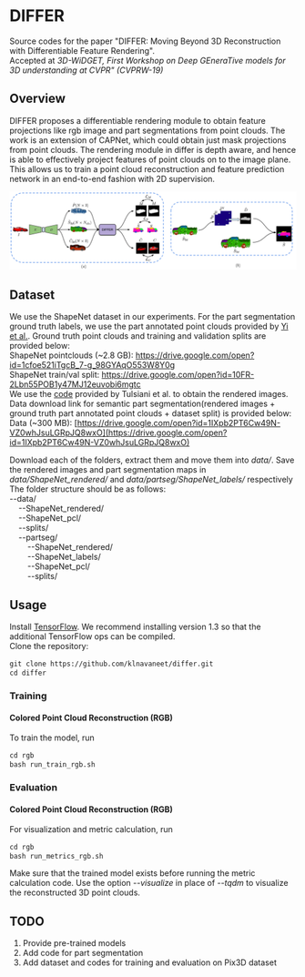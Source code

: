 # DIFFER
Source codes for the paper "DIFFER: Moving Beyond 3D Reconstruction with Differentiable Feature Rendering".</br>
Accepted at *3D-WiDGET, First Workshop on Deep GEneraTive models for 3D understanding at CVPR" (CVPRW-19)*

## Overview
DIFFER proposes a differentiable rendering module to obtain feature projections like rgb image and part segmentations from point clouds. The work is an extension of CAPNet, which could obtain just mask projections from point clouds. The rendering module in differ is depth aware, and hence is able to effectively project features of point clouds on to the image plane. This allows us to train a point cloud reconstruction and feature prediction network in an end-to-end fashion with 2D supervision. <br>

![](approach_overview.png)

## Dataset
We use the ShapeNet dataset in our experiments. For the part segmentation ground truth labels, we use the part annotated point clouds provided by <a href="https://cs.stanford.edu/~ericyi/project_page/part_annotation/" target="_blank" >Yi et al.</a>. Ground truth point clouds and training and validation splits are provided below: <br>
ShapeNet pointclouds (~2.8 GB): https://drive.google.com/open?id=1cfoe521iTgcB_7-g_98GYAqO553W8Y0g <br>
ShapeNet train/val split: https://drive.google.com/open?id=10FR-2Lbn55POB1y47MJ12euvobi6mgtc <br>
We use the <a href="https://github.com/shubhtuls/drc/blob/master/docs/snet.md#rendering" target="_blank" >code</a> provided by Tulsiani et al. to obtain the rendered images.   
Data download link for semantic part segmentation(rendered images + ground truth part annotated point clouds + dataset split) is provided below:<br>
Data (~300 MB): [https://drive.google.com/open?id=1IXpb2PT6Cw49N-VZ0whJsuLGRpJQ8wxO](https://drive.google.com/open?id=1IXpb2PT6Cw49N-VZ0whJsuLGRpJQ8wxO)

Download each of the folders, extract them and move them into *data/*. Save the rendered images and part segmentation maps in *data/ShapeNet_rendered/* and *data/partseg/ShapeNet_labels/* respectively <br> 
The folder structure should be as follows:<br>
--data/<br>
&nbsp; &nbsp; --ShapeNet_rendered/<br>
&nbsp; &nbsp; --ShapeNet_pcl/<br>
&nbsp; &nbsp; --splits/<br>
&nbsp; &nbsp; --partseg/<br>
&nbsp; &nbsp; &nbsp; &nbsp; --ShapeNet_rendered/<br>
&nbsp; &nbsp; &nbsp; &nbsp; --ShapeNet_labels/<br>
&nbsp; &nbsp; &nbsp; &nbsp; --ShapeNet_pcl/<br>
&nbsp; &nbsp; &nbsp; &nbsp; --splits/<br>

## Usage

Install [TensorFlow](https://www.tensorflow.org/install/). We recommend installing version 1.3 so that the additional TensorFlow ops can be compiled. <br>
Clone the repository:
```shell
git clone https://github.com/klnavaneet/differ.git
cd differ
```
### Training

#### Colored Point Cloud Reconstruction (RGB)
To train the model, run
```shell
cd rgb
bash run_train_rgb.sh
```
### Evaluation

#### Colored Point Cloud Reconstruction (RGB)

For visualization and metric calculation, run
```shell
cd rgb
bash run_metrics_rgb.sh
```
Make sure that the trained model exists before running the metric calculation code. Use the option *--visualize* in place of *--tqdm* to visualize the reconstructed 3D point clouds.

## TODO
1. Provide pre-trained models
2. Add code for part segmentation
3. Add dataset and codes for training and evaluation on Pix3D dataset
